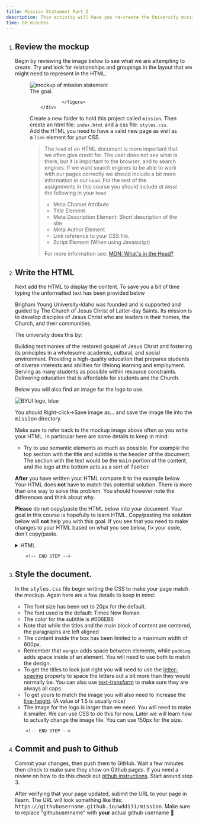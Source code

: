 ```yaml
---
title: Mission Statement Part I
description: This activity will have you re-create the University mission statement in HTML and CSS. You will need to pay close attention to detail and apply padding margin, font-size, line-height, letter-spacing, centering and more to get it right.
time: 60 minutes
---
```


<ol >
<li>

## Review the mockup

Begin by reviewing the image below to see what we are attempting to create. Try and look for relationships and groupings in the layout that we might need to represent in the HTML.

<div class="fig-block">
			<figure>
				<img
					src="/assets/images/mission-statement-mockup.png"
					alt="mockup of mission statement"
				/>
				<figcaption>The goal.</figcaption>

				</figure>
		</div>

Create a new folder to hold this project called `mission`. Then create an html file: `index.html` and a css file: `styles.css`. Add the HTML you need to have a valid new page as well as a `link` element for your CSS.

>The `head` of an HTML document is more important that we often give credit for. The user does not see what is there, but it is important to the browser, and to search engines. If we want search engines to be able to work with our pages correctly we should include a bit more information in our `head`.
>For the rest of the assignments in this course you should include *at least* the following in your `head`
>
> - Meta Charset Attribute
> - Title Element
> - Meta Description Element: Short description of the site
> - Meta Author Element
> - Link reference to your CSS file.
> - Script Element (When using Javascript)
>
> For more information see: [MDN: What's in the Head?](https://developer.mozilla.org/en-US/docs/Learn/HTML/Introduction_to_HTML/The_head_metadata_in_HTML)
</li>
<li>
<!-- START STEP -->
<h2>Write the HTML</h2>
<p>
			Next add the HTML to display the content. To save you a bit of
			time typing the unformatted text has been provided below
		</p>
<div class="callout">
			<p>
				Brigham Young University-Idaho was founded and is supported and
				guided by The Church of Jesus Christ of Latter-day Saints. Its
				mission is to develop disciples of Jesus Christ who are leaders
				in their homes, the Church, and their communities.
			</p>
			<p>The university does this by:</p>
			<p>
				Building testimonies of the restored gospel of Jesus Christ and
				fostering its principles in a wholesome academic, cultural, and
				social environment. Providing a high-quality education that
				prepares students of diverse interests and abilities for
				lifelong learning and employment. Serving as many students as
				possible within resource constraints. Delivering education that
				is affordable for students and the Church.
			</p>
		</div>
<p>Below you will also find an image for the logo to use.</p>
<img src="/assets/images/byui-logo_blue.webp" alt="BYUI logo, blue" />
<p>
			You should Right-click->Save image as... and save the image file
			into the <kbd>mission</kbd> directory.
		</p>
<p>
			Make sure to refer back to the mockup image above often as you
			write your HTML. In particular here are some details to keep in
			mind:
		</p>
<ul>
			<li>
				Try to use semantic elements as much as possible. For example
				the top section with the title and subtitle is the
				<kbd>header</kbd> of the document. The section with the text
				would be the <kbd>main</kbd> portion of the content, and the
				logo at the bottom acts as a sort of <kbd>footer</kbd>
			</li>
		</ul>
<p>
			<strong>After</strong> you have written your HTML compare it to the example below.
			Your HTML does <strong>not</strong> have to match this potential solution. There is
			more than one way to solve this problem. You should however note
			the differences and think about why.
		</p>
<p>
			<strong>Please</strong> do not copy/paste the HTML below into your document. Your
			goal in this course is hopefully to learn HTML. Copy/pasting the
			solution below will <strong>not</strong> help you with this goal. If you see that
			you need to make changes to your HTML based on what you see below,
			fix your code, don't copy/paste.
		</p>
<details>
			<summary>HTML</summary>

```html
<!DOCTYPE html>
<html lang="en">
	<head>
		<meta charset="UTF-8" />
		<title>BYUI Mission Statement</title>
		<link rel="stylesheet" href="mission.css" />
	</head>
	<body>
		<div class="content">
			<header class="title">
				<h1>Mission Statement</h1>
				<h2>Brigham Young University-Idaho</h2>
			</header>
			<main>
				<p>
					Brigham Young University-Idaho was founded and is supported and guided
					by The Church of Jesus Christ of Latter-day Saints. Its mission is to
					develop disciples of Jesus Christ who are leaders in their homes, the
					Church, and their communities.
				</p>
				<p><em>The university does this by:</em></p>
				<ol class="does-list">
					<li>
						Building testimonies of the restored gospel of Jesus Christ and
						fostering its principles in a wholesome academic, cultural, and
						social environment.
					</li>
					<li>
						Providing a high-quality education that prepares students of diverse
						interests and abilities for lifelong learning and employment.
					</li>
					<li>
						Serving as many students as possible within resource constraints.
					</li>
					<li>
						Delivering education that is affordable for students and the Church.
					</li>
				</ol>
			</main>
			<footer>
				<img src="logo.webp" alt="BYUI logo" class="logo" />
			</footer>
		</div>
	</body>
</html>
```

<p>
				You may be wondering about the
				<code>&lt;div class="content"&gt;</code> element that I placed
				everything in. This is a fairly common practice, but not always
				necessary. In this case it was used so that some margin could be
				added around the outside of the bordered box to move it away
				from the top of the browser window. See below:
			</p>
<img
				src="/assets/images/mission-statement-content-box.png"
				alt="example of a content box"
			/>
</details>

		<!-- END STEP -->
</li>
<li>
		<!-- START STEP -->
		<h2>Style the document.</h2>
<p>
			In the <kbd>styles.css</kbd> file begin writing the CSS to make
			your page match the mockup. Again here are a few details to keep
			in mind:
		</p>
<ul>
			<li>The font size has been set to 20px for the default.</li>
			<li>The font used is the default: Times New Roman</li>
			<li>The color for the subtitle is #006EB6</li>
			<li>
				Note that while the titles and the main block of content are
				centered, the paragraphs are left aligned
			</li>
			<li>
				The content inside the box has been limited to a maximum width
				of 600px.
			</li>
			<li>
				Remember that <code>margin</code> adds space between elements,
				while <code>padding</code> adds space inside of an element. You
				will need to use both to match the design.
			</li>
			<li>
				To get the titles to look just right you will need to use the
				<a
					href="https://developer.mozilla.org/en-US/docs/Web/CSS/letter-spacing"
					>letter-spacing</a
				>
				property to space the letters out a bit more than they would
				normally be. You can also use
				<a
					href="https://developer.mozilla.org/en-US/docs/Web/CSS/text-transform"
					>text-transform</a
				>
				to make sure they are always all caps.
			</li>
			<li>
				To get yours to match the image you will also need to increase
				the
				<a
					href="https://developer.mozilla.org/en-US/docs/Web/CSS/line-height"
					>line-height</a
				>. (A value of 1.5 is usually nice)
			</li>
			<li>
				The image for the logo is larger than we need. You will need to
				make it smaller. We can use CSS to do this for now. Later we
				will learn how to actually change the image file. You can use
				150px for the size.
			</li>
		</ul>

		<!-- END STEP -->
</li>

<li>
<!-- START STEP -->
<h2>Commit and push to Github</h2>
<p>
			Commit your changes, then push them to GitHub. Wait a few minutes
			then check to make sure they show on Github pages. If you need a
			review on how to do this check out
			<a
				href="https://byui-cit.github.io/learning-modules/modules/general/hosting-git-gihub/ponder2/"
				>github instructions</a
			>. Start around step 3.
		</p>
<p>
			After verifying that your page updated, submit the URL to your
			page in Ilearn. The URL will look something like this:
			<kbd>https://githubusername.github.io/wdd131/mission</kbd>. Make
			sure to replace "githubusername" with <strong>your</strong> actual github username
			🙂
		</p>
<!-- END STEP -->
</li>
</ol>
